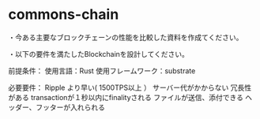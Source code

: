 # commons-chain

・今ある主要なブロックチェーンの性能を比較した資料を作成てください。

・以下の要件を満たしたBlockchainを設計してください。

前提条件：
使用言語：Rust
使用フレームワーク：substrate

必要要件：
Ripple より早い( 1500TPS以上 ）
サーバー代がかからない
冗長性がある
transactionが１秒以内にfinalityされる
ファイルが送信、添付できる
ヘッダー、フッターが入れられる
